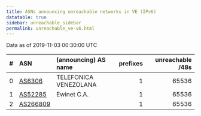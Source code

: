 ```yaml
---
title: ASNs announcing unreachable networks in VE (IPv6)
datatable: true
sidebar: unreachable_sidebar
permalink: unreachable_ve-v6.html
---
```


Data as of 2019-11-03 00:30:00 UTC


<div class="datatable-begin"></div>

|   # | ASN                                      | (announcing) AS name   |   prefixes |   unreachable /48s |
|----:|:-----------------------------------------|:-----------------------|-----------:|-------------------:|
|   0 | [AS6306](unreachable_AS6306-v6.html)     | TELEFONICA VENEZOLANA  |          1 |              65536 |
|   1 | [AS52285](unreachable_AS52285-v6.html)   | Ewinet C.A.            |          1 |              65536 |
|   2 | [AS266809](unreachable_AS266809-v6.html) |                        |          1 |              65536 |

<div class="datatable-end"></div>